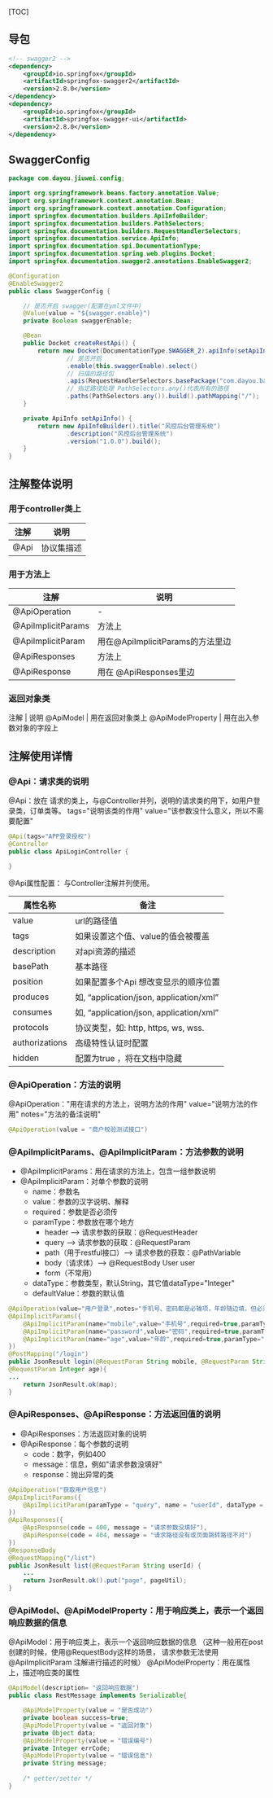 [TOC]

## 导包
```xml
<!-- swagger2 -->
<dependency>
    <groupId>io.springfox</groupId>
    <artifactId>springfox-swagger2</artifactId>
    <version>2.8.0</version>
</dependency>
<dependency>
    <groupId>io.springfox</groupId>
    <artifactId>springfox-swagger-ui</artifactId>
    <version>2.8.0</version>
</dependency>
```

## SwaggerConfig
```java
package com.dayou.jiuwei.config;

import org.springframework.beans.factory.annotation.Value;
import org.springframework.context.annotation.Bean;
import org.springframework.context.annotation.Configuration;
import springfox.documentation.builders.ApiInfoBuilder;
import springfox.documentation.builders.PathSelectors;
import springfox.documentation.builders.RequestHandlerSelectors;
import springfox.documentation.service.ApiInfo;
import springfox.documentation.spi.DocumentationType;
import springfox.documentation.spring.web.plugins.Docket;
import springfox.documentation.swagger2.annotations.EnableSwagger2;

@Configuration
@EnableSwagger2
public class SwaggerConfig {

    // 是否开启 swagger(配置在yml文件中)
    @Value(value = "${swagger.enable}")
    private Boolean swaggerEnable;

    @Bean
    public Docket createRestApi() {
        return new Docket(DocumentationType.SWAGGER_2).apiInfo(setApiInfo())
                // 是否开启
                .enable(this.swaggerEnable).select()
                // 扫描的路径包
                .apis(RequestHandlerSelectors.basePackage("com.dayou.backstage.controller"))
                // 指定路径处理 PathSelectors.any()代表所有的路径
                .paths(PathSelectors.any()).build().pathMapping("/");
    }

    private ApiInfo setApiInfo() {
        return new ApiInfoBuilder().title("风控后台管理系统")
                .description("风控后台管理系统")
                .version("1.0.0").build();
    }
}

```

## 注解整体说明

### 用于controller类上
注解 | 说明
---|---
@Api | 协议集描述
### 用于方法上
注解 | 说明
---|---
@ApiOperation | -
@ApiImplicitParams | 方法上
@ApiImplicitParam | 用在@ApiImplicitParams的方法里边
@ApiResponses | 方法上
@ApiResponse | 用在 @ApiResponses里边

### 返回对象类
注解 | 说明
@ApiModel | 用在返回对象类上
@ApiModelProperty | 用在出入参数对象的字段上

## 注解使用详情

### @Api：请求类的说明
@Api：放在 请求的类上，与@Controller并列，说明的请求类的用下，如用户登录类，订单类等。
	tags="说明该类的作用"
	value="该参数没什么意义，所以不需要配置"
```java
@Api(tags="APP登录授权")
@Controller
public class ApiLoginController {

}
```
@Api属性配置：
与Controller注解并列使用。

属性名称 | 备注
---|---
value | url的路径值
tags | 如果设置这个值、value的值会被覆盖
description | 对api资源的描述
basePath | 基本路径
position | 如果配置多个Api 想改变显示的顺序位置
produces | 如, “application/json, application/xml”
consumes | 如, “application/json, application/xml”
protocols | 协议类型，如: http, https, ws, wss.
authorizations | 高级特性认证时配置
hidden | 配置为true ，将在文档中隐藏

### @ApiOperation：方法的说明
@ApiOperation："用在请求的方法上，说明方法的作用"
	value="说明方法的作用"
	notes="方法的备注说明"
```java
@ApiOperation(value = "商户校验测试接口")
```

### @ApiImplicitParams、@ApiImplicitParam：方法参数的说明
- @ApiImplicitParams：用在请求的方法上，包含一组参数说明
- @ApiImplicitParam：对单个参数的说明	    
    - name：参数名
    - value：参数的汉字说明、解释
    - required：参数是否必须传
    - paramType：参数放在哪个地方
        - header --> 请求参数的获取：@RequestHeader
        - query --> 请求参数的获取：@RequestParam
        - path（用于restful接口）--> 请求参数的获取：@PathVariable
        - body（请求体）-->  @RequestBody User user
        - form（不常用）	   
    - dataType：参数类型，默认String，其它值dataType="Integer"	   
    - defaultValue：参数的默认值

```java
@ApiOperation(value="用户登录",notes="手机号、密码都是必输项，年龄随边填，但必须是数字")
@ApiImplicitParams({
    @ApiImplicitParam(name="mobile",value="手机号",required=true,paramType="form"),
    @ApiImplicitParam(name="password",value="密码",required=true,paramType="form"),
    @ApiImplicitParam(name="age",value="年龄",required=true,paramType="form",dataType="int")
})
@PostMapping("/login")
public JsonResult login(@RequestParam String mobile, @RequestParam String password,
@RequestParam Integer age){
...
    return JsonResult.ok(map);
}
```

### @ApiResponses、@ApiResponse：方法返回值的说明
- @ApiResponses：方法返回对象的说明
- @ApiResponse：每个参数的说明
    - code：数字，例如400
    - message：信息，例如"请求参数没填好"
    - response：抛出异常的类

```java
@ApiOperation("获取用户信息")
@ApiImplicitParams({
	@ApiImplicitParam(paramType = "query", name = "userId", dataType = "String", required = true, value = "用户Id")
}) 
@ApiResponses({
	@ApiResponse(code = 400, message = "请求参数没填好"),
	@ApiResponse(code = 404, message = "请求路径没有或页面跳转路径不对")
}) 
@ResponseBody
@RequestMapping("/list")
public JsonResult list(@RequestParam String userId) {
	...
	return JsonResult.ok().put("page", pageUtil);
}
```

### @ApiModel、@ApiModelProperty：用于响应类上，表示一个返回响应数据的信息
@ApiModel：用于响应类上，表示一个返回响应数据的信息
			（这种一般用在post创建的时候，使用@RequestBody这样的场景，
			请求参数无法使用 @ApiImplicitParam 注解进行描述的时候）
	@ApiModelProperty：用在属性上，描述响应类的属性

```java
@ApiModel(description= "返回响应数据")
public class RestMessage implements Serializable{

	@ApiModelProperty(value = "是否成功")
	private boolean success=true;
	@ApiModelProperty(value = "返回对象")
	private Object data;
	@ApiModelProperty(value = "错误编号")
	private Integer errCode;
	@ApiModelProperty(value = "错误信息")
	private String message;
		
	/* getter/setter */
}
```